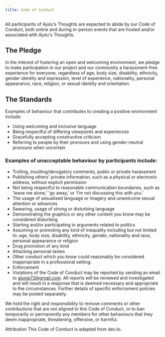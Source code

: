 ```yaml
---
title: Code of Conduct
---
```

All participants of Ajulu's Thoughts are expected to abide by our Code of Conduct, both online and during in-person events that are hosted and/or associated with Ajulu's Thoughts.

## The Pledge
In the interest of fostering an open and welcoming environment, we pledge to make participation in our project and our community a harassment-free experience for everyone, regardless of age, body size, disability, ethnicity, gender identity and expression, level of experience, nationality, personal appearance, race, religion, or sexual identity and orientation.

## The Standards
Examples of behaviour that contributes to creating a positive environment include:

- Using welcoming and inclusive language
- Being respectful of differing viewpoints and experiences
- Gracefully accepting constructive criticism
- Referring to people by their pronouns and using gender-neutral pronouns when uncertain

### Examples of unacceptable behaviour by participants include:

- Trolling, insulting/derogatory comments, public or private harassment
- Publishing others' private information, such as a physical or electronic address, without explicit permission
- Not being respectful to reasonable communication boundaries, such as 'leave me alone,' 'go away,' or 'I’m not discussing this with you.'
- The usage of sexualised language or imagery and unwelcome sexual attention or advances
- Swearing, usage of strong or disturbing language
- Demonstrating the graphics or any other content you know may be considered disturbing
- Starting and/or participating in arguments related to politics
- Assuming or promoting any kind of inequality including but not limited to: age, body size, disability, ethnicity, gender, nationality and race, personal appearance or religion
- Drug promotion of any kind
- Attacking personal tastes
- Other conduct which you know could reasonably be considered inappropriate in a professional setting.
- Enforcement
- Violations of the Code of Conduct may be reported by sending an email to alunje73@gmail.com. All reports will be reviewed and investigated and will result in a response that is deemed necessary and appropriate to the circumstances. Further details of specific enforcement policies may be posted separately.

We hold the right and responsibility to remove comments or other contributions that are not aligned to this Code of Conduct, or to ban temporarily or permanently any members for other behaviours that they deem inappropriate, threatening, offensive, or harmful.

Attribution
This Code of Conduct is adapted from dev.to.
